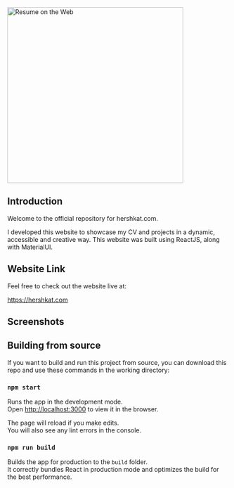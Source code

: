 <img src="https://i.imgur.com/cSoOhCp.png" alt="Resume on the Web" width="400px" />

## Introduction
Welcome to the official repository for hershkat.com. 

I developed this website to showcase my CV and projects in a dynamic, accessible and creative way. This website was built using ReactJS, along with MaterialUI. 

## Website Link
Feel free to check out the website live at: 

https://hershkat.com 

## Screenshots

## Building from source

If you want to build and run this project from source, you can download this repo and use these commands in the working directory:

### `npm start`

Runs the app in the development mode.<br />
Open [http://localhost:3000](http://localhost:3000) to view it in the browser.

The page will reload if you make edits.<br />
You will also see any lint errors in the console.

### `npm run build`

Builds the app for production to the `build` folder.<br />
It correctly bundles React in production mode and optimizes the build for the best performance.
